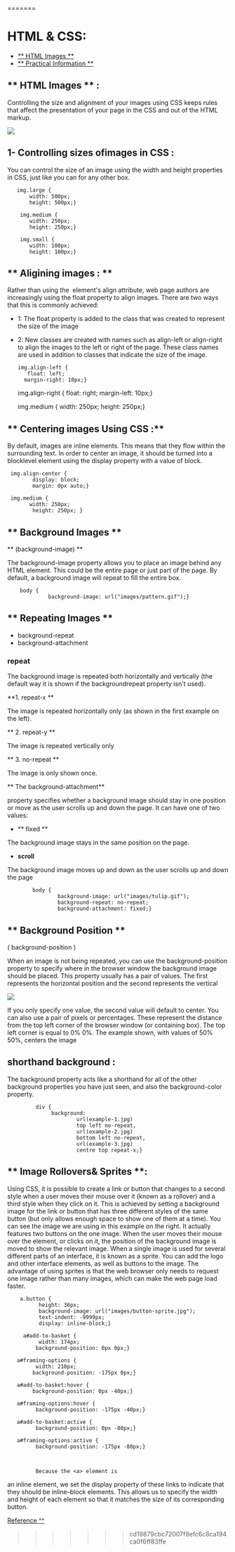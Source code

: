 
=======
# HTML & CSS:

* [** HTML Images **]()
* [** Practical Information **](CSS.md)





## ** HTML Images ** :

Controlling the size and alignment of
your images using CSS keeps rules that
affect the presentation of your page in
the CSS and out of the HTML markup. 

![](https://static.javatpoint.com/htmlpages/images/html-image.png)


## 1- Controlling sizes ofimages in CSS :

You can control the size of an
image using the width and
height properties in CSS, just
like you can for any other box.  

       img.large {
           width: 500px;
           height: 500px;}

        img.medium {
           width: 250px;
           height: 250px;}

        img.small {
           width: 100px;
           height: 100px;}



## ** Aligining images : **

Rather than using the **<img>**
element's align attribute, web
page authors are increasingly
using the float property to align
images. There are two ways that
this is commonly achieved:

* 1: The float property is added
to the class that was created to
represent the size of the image


* 2: New classes are created with
names such as align-left or
align-right to align the images
to the left or right of the page.
These class names are used in
addition to classes that indicate
the size of the image. 


      img.align-left {
         float: left;
        margin-right: 10px;} 

     img.align-right {
        float: right;
        margin-left: 10px;}

     img.medium {
         width: 250px;
         height: 250px;}


## ** Centering images Using CSS :**


By default, images are inline
elements. This means that they
flow within the surrounding text.
In order to center an image, it
should be turned into a blocklevel element using the display
property with a value of block.  



     img.align-center {
            display: block;
            margin: 0px auto;}

     img.medium {
           width: 250px;
            height: 250px; }




  ## ** Background Images **
** (background-image) **

The background-image
property allows you to place
an image behind any HTML
element. This could be the entire
page or just part of the page. By
default, a background image will
repeat to fill the entire box.


        body {
                 background-image: url("images/pattern.gif");}




## ** Repeating Images **

* background-repeat
* background-attachment


### repeat 
The background image is
repeated both horizontally and
vertically (the default way it
is shown if the backgroundrepeat property isn't used).

 **1. repeat-x **

The image is repeated
horizontally only (as shown in
the first example on the left). 

** 2. repeat-y **

The image is repeated vertically
only 

** 3. no-repeat **

The image is only shown once.


** The background-attachment** 

property specifies whether a
background image should stay in
one position or move as the user
scrolls up and down the page. It
can have one of two values: 

* ** fixed **

The background image stays in
the same position on the page.

* **scroll**

The background image moves
up and down as the user scrolls
up and down the page


            body {
                    background-image: url("images/tulip.gif");
                    background-repeat: no-repeat;
                    background-attachment: fixed;}


## ** Background Position **
( background-position )

When an image is not being
repeated, you can use the
background-position
property to specify where in the
browser window the background
image should be placed.
This property usually has a pair
of values. The first represents
the horizontal position and the
second represents the vertical 


![](https://i.pinimg.com/originals/a9/84/0a/a9840a7ddb1d028748759e8c47c5796f.gif)


If you only specify one value,
the second value will default to
center.
You can also use a pair of pixels
or percentages. These represent
the distance from the top left
corner of the browser window
(or containing box). The top left
corner is equal to 0% 0%. The
example shown, with values of
50% 50%, centers the image 


## shorthand background :

The background property acts
like a shorthand for all of the
other background properties
you have just seen, and also the
background-color property.




             div {
                  background:
                          url(example-1.jpg)
                          top left no-repeat,
                          url(example-2.jpg)
                          bottom left no-repeat,
                          url(example-3.jpg)
                          centre top repeat-x;}



## ** Image Rollovers& Sprites **:

Using CSS, it is possible to create
a link or button that changes to a
second style when a user moves
their mouse over it (known as a
rollover) and a third style when
they click on it.
This is achieved by setting a
background image for the link or
button that has three different
styles of the same button (but
only allows enough space to
show one of them at a time).
You can see the image we are
using in this example on the
right. It actually features two
buttons on the one image.
When the user moves their
mouse over the element, or
clicks on it, the position of the
background image is moved to
show the relevant image.
When a single image is used
for several different parts of an
interface, it is known as a sprite.
You can add the logo and other
interface elements, as well as
buttons to the image.
The advantage of using sprites is
that the web browser only needs
to request one image rather than
many images, which can make
the web page load faster.


        a.button {
              height: 36px;
              background-image: url("images/button-sprite.jpg");
              text-indent: -9999px;
              display: inline-block;}

         a#add-to-basket {
              width: 174px;
             background-position: 0px 0px;}

       a#framing-options {
             width: 210px;
            background-position: -175px 0px;}

       a#add-to-basket:hover {
            background-position: 0px -40px;}

       a#framing-options:hover {
             background-position: -175px -40px;}

       a#add-to-basket:active {
             background-position: 0px -80px;}

       a#framing-options:active {
             background-position: -175px -80px;}



             Because the <a> element is
an inline element, we set the
display property of these links
to indicate that they should be
inline-block elements. This
allows us to specify the width
and height of each <a> element
so that it matches the size of its
corresponding button.  


[Reference ^^ ](file:///C:/Users/STUDENT/Downloads/duckett_html.pdf)
>>>>>>> cd19879cbc72007f8efc6c8ca194ca0f6ff83ffe
